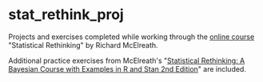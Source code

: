 # stat_rethink_proj
Projects and exercises completed while working through the [online course](https://github.com/rmcelreath/stat_rethinking_2024) "Statistical Rethinking" by Richard McElreath.


Additional practice exercises from McElreath's "[Statistical Rethinking: A Bayesian Course with Examples in R and Stan 2nd Edition](https://xcelab.net/rm/statistical-rethinking/)" are included. 
